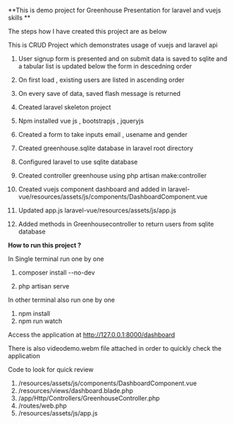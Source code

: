 **This is demo project for Greenhouse Presentation for laravel and vuejs skills **

The steps how I have created this project are as below 

This is CRUD Project which demonstrates usage of vuejs and laravel api 

  1. User signup form is presented and on submit data is saved to sqlite and a tabular list is 
  updated below the form in descedning order 

  2. On first load , existing users are listed in ascending order 

  3. On every save of data, saved flash message is returned 

  4. Created laravel skeleton project 

  5. Npm installed vue js , bootstrapjs , jqueryjs

  6. Created a form to take inputs email , usename and gender

  7. Created greenhouse.sqlite database in laravel root directory 

  8. Configured laravel to use sqlite database 

  9. Created controller greenhouse using php artisan make:controller

  10. Created vuejs component dashboard and added in laravel-vue/resources/assets/js/components/DashboardComponent.vue

  11. Updated app.js laravel-vue/resources/assets/js/app.js

  12. Added methods in Greenhousecontroller to return users from sqlite database 

**How to run this project ?**

In Single terminal run one by one

1. composer install --no-dev 

2. php artisan serve 

In other terminal also run one by one 
1. npm install 
2. npm run watch 

Access the application at http://127.0.0.1:8000/dashboard 

There is also videodemo.webm file attached in order to quickly check the application 

Code to look for quick review 

1. /resources/assets/js/components/DashboardComponent.vue
2. /resources/views/dashboard.blade.php
3. /app/Http/Controllers/GreenhouseController.php
4. /routes/web.php
5. /resources/assets/js/app.js



